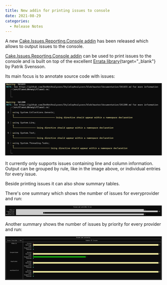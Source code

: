 ```yaml
---
title: New addin for printing issues to console
date: 2021-08-29
categories:
  - Release Notes
---
```


A new [Cake.Issues.Reporting.Console addin] has been released which allows to output issues to the console.

<!-- more -->

[Cake.Issues.Reporting.Console addin] can be used to print issues to the console and is built on top
of the excellent [Errata library](https://github.com/spectreconsole/errata){target="_blank"} by Patrik Svensson.

Its main focus is to annotate source code with issues:

![Source annotation](2021-08-29-diagnostics.png "Source annotation")

It currently only supports issues containing line and column information.
Output can be grouped by rule, like in the image above, or individual entries for every issue.

Beside printing issues it can also show summary tables.

There's one summary which shows the number of issues for everyprovider and run:

![Summary by provider & rule](2021-08-29-summary-by-provider.png "Summary by provider & rule")

Another summary shows the number of issues by priority for every provider and run:

![Summary of priorities](2021-08-29-summary-of-priorities.png "Summary of priorities")

[Cake.Issues.Reporting.Console addin]: ../../documentation/report-formats/console/index.md
